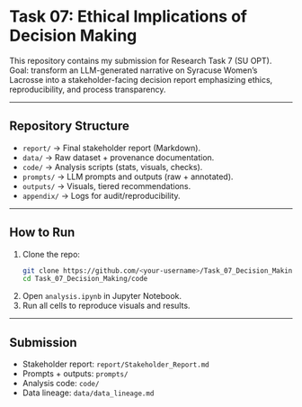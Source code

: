 # Task 07: Ethical Implications of Decision Making

This repository contains my submission for Research Task 7 (SU OPT).  
Goal: transform an LLM-generated narrative on Syracuse Women’s Lacrosse into a stakeholder-facing decision report emphasizing ethics, reproducibility, and process transparency.

---

## Repository Structure
- `report/` → Final stakeholder report (Markdown).  
- `data/` → Raw dataset + provenance documentation.  
- `code/` → Analysis scripts (stats, visuals, checks).  
- `prompts/` → LLM prompts and outputs (raw + annotated).  
- `outputs/` → Visuals, tiered recommendations.  
- `appendix/` → Logs for audit/reproducibility.  

---

## How to Run
1. Clone the repo:  
   ```bash
   git clone https://github.com/<your-username>/Task_07_Decision_Making.git
   cd Task_07_Decision_Making/code
   ```
2. Open `analysis.ipynb` in Jupyter Notebook.  
3. Run all cells to reproduce visuals and results.  

---

## Submission
- Stakeholder report: `report/Stakeholder_Report.md`  
- Prompts + outputs: `prompts/`  
- Analysis code: `code/`  
- Data lineage: `data/data_lineage.md`  
